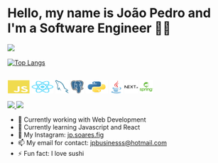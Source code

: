 <h1>Hello, my name is João Pedro and I'm a Software Engineer 👨‍💻</h1>
<picture>
  <source
    srcset="https://github-readme-stats.vercel.app/api?username=jpsoaresfig&show_icons=true&theme=dark"
    media="(prefers-color-scheme: dark)"
  />
  <source
    srcset="https://github-readme-stats.vercel.app/api?username=jpsoaresfig&show_icons=true"
    media="(prefers-color-scheme: light), (prefers-color-scheme: no-preference)"
  />
  <img src="https://github-readme-stats.vercel.app/api?username=jpsoaresfig&show_icons=true" />
</picture>

[![Top Langs](https://github-readme-stats.vercel.app/api/top-langs/?username=jpsoaresfig&layout=compact)](https://github.com/jpsoaresfig/github-readme-stats)

<div style="display: inline_block"><br>
  <img align="center" alt="JavaScript" height="30" width="50" src="https://raw.githubusercontent.com/devicons/devicon/master/icons/javascript/javascript-plain.svg">
  <img align="center" alt="React" height="30" width="50" src="https://raw.githubusercontent.com/devicons/devicon/master/icons/react/react-original.svg">
  <img align="center" alt="MySQL" height="30" width="30" src="https://raw.githubusercontent.com/devicons/devicon/master/icons/mysql/mysql-original.svg">
  <img align="center" alt="PostgreSQL" height="30" width="30" src="https://raw.githubusercontent.com/devicons/devicon/master/icons/postgresql/postgresql-original.svg">
  <img align="center" alt="Python" height="30" width="50" src="https://raw.githubusercontent.com/devicons/devicon/master/icons/python/python-original.svg">
  <img align="center" alt="Java" height="30" width="30" src="https://raw.githubusercontent.com/devicons/devicon/master/icons/java/java-original.svg">
  <img align="center" alt="Next.js" height="30" width="30" src="https://raw.githubusercontent.com/devicons/devicon/master/icons/nextjs/nextjs-original-wordmark.svg">
  <img align="center" alt="Spring" height="30" width="30" src="https://raw.githubusercontent.com/devicons/devicon/master/icons/spring/spring-original-wordmark.svg">
</div>

<br>
<div>
  <a href="https://www.instagram.com/jp.soares.fig/" target="_blank">
    <img src="https://img.shields.io/badge/-Instagram-%23E4405F?style=for-the-badge&logo=instagram&logoColor=white" target="_blank">
  </a>
  <a href="https://www.linkedin.com/in/joão-pedro-figueiredo-55684420a/" target="_blank">
    <img src="https://img.shields.io/badge/-LinkedIn-%230077B5?style=for-the-badge&logo=linkedin&logoColor=white" target="_blank">
  </a>
</div>

- 🔭 Currently working with Web Development
- 🌱 Currently learning Javascript and React
- 🤔 My Instagram: [jp.soares.fig](https://www.instagram.com/jp.soares.fig/)
- 📫 My email for contact: [jpbusinesss@hotmail.com](mailto:jpbusinesss@hotmail.com)
- ⚡ Fun fact: I love sushi
